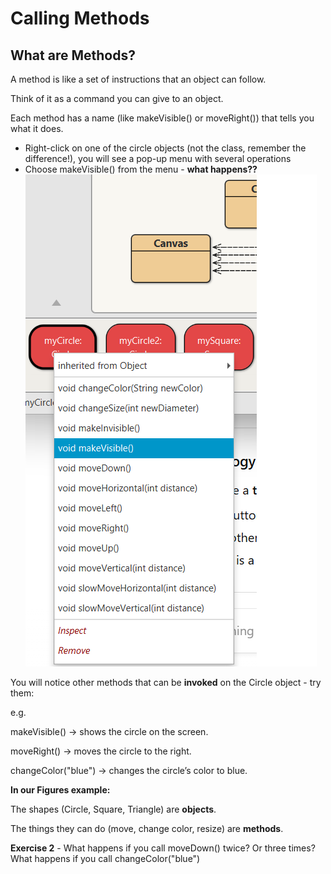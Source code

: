 # Calling Methods 

## What are Methods?

A method is like a set of instructions that an object can follow.

Think of it as a command you can give to an object.

Each method has a name (like makeVisible() or moveRight()) that tells you what it does.

- Right-click on one of the circle objects (not the class, remember the difference!), you will see a pop-up menu with several operations
- Choose makeVisible() from the menu - **what happens??**
![](./img/makeVisible.png) 

You will notice other methods that can be **invoked** on the Circle object - try them:

e.g.

makeVisible() → shows the circle on the screen.

moveRight() → moves the circle to the right.

changeColor("blue") → changes the circle’s color to blue.

**In our Figures example:**

The shapes (Circle, Square, Triangle) are **objects**.

The things they can do (move, change color, resize) are **methods**.

**Exercise 2** - What happens if you call moveDown() twice?  Or three times? What happens if you call changeColor("blue")
